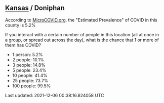 
## [Kansas](/united-states/kansas) / Doniphan

According to [MicroCOVID.org](http://microcovid.org),
the "Estimated Prevalence" of COVID in this county is 5.2%

If you interact with a certain number of people in this location
(all at once in a group, or spread out across the day), what is the chance that
1 or more of them has COVID?

- 1 person: 5.2%
- 2 people: 10.1%
- 3 people: 14.8%
- 5 people: 23.4%
- 10 people: 41.4%
- 25 people: 73.7%
- 100 people: 99.5%

Last updated: 2021-12-06 00:38:16.824058 UTC
